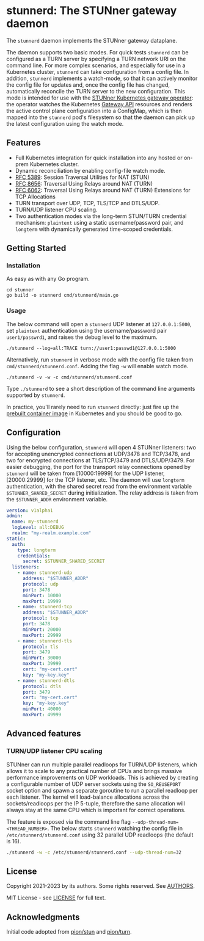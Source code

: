 # stunnerd: The STUNner gateway daemon

The `stunnerd` daemon implements the STUNner gateway dataplane.

The daemon supports two basic modes. For quick tests `stunnerd` can be configured as a TURN server
by specifying a TURN network URI on the command line. For more complex scenarios, and especially
for use in a Kubernetes cluster, `stunnerd` can take configuration from a config file. In addition,
`stunnerd` implements a watch-mode, so that it can actively monitor the config file for updates
and, once the config file has changed, automatically reconcile the TURN server to the new
configuration. This mode is intended for use with the [STUNner Kubernetes gateway
operator](https://github.com/l7mp/stunner-gateway-operator): the operator watches the Kubernetes
[Gateway API](https://gateway-api.sigs.k8s.io) resources and renders the active control plane
configuration into a ConfigMap, which is then mapped into the `stunnerd` pod's filesystem so that
the daemon can pick up the latest configuration using the watch mode.

## Features

* Full Kubernetes integration for quick installation into any hosted or on-prem Kubernetes cluster.
* Dynamic reconciliation by enabling config-file watch mode.
* [RFC 5389](https://tools.ietf.org/html/rfc5389): Session Traversal Utilities for NAT (STUN)
* [RFC 8656](https://tools.ietf.org/html/rfc8656): Traversal Using Relays around NAT (TURN)
* [RFC 6062](https://tools.ietf.org/html/rfc6062): Traversal Using Relays around NAT (TURN)
  Extensions for TCP Allocations
* TURN transport over UDP, TCP, TLS/TCP and DTLS/UDP.
* TURN/UDP listener CPU scaling.
* Two authentication modes via the long-term STUN/TURN credential mechanism: `plaintext` using a
  static username/password pair, and `longterm` with dynamically generated time-scoped credentials.

## Getting Started

### Installation

As easy as with any Go program.
```console
cd stunner
go build -o stunnerd cmd/stunnerd/main.go
```

### Usage

The below command will open a `stunnerd` UDP listener at `127.0.0.1:5000`, set `plaintext`
authentication using the username/password pair `user1/passwrd1`, and raises the debug level to the
maximum.

```console
./stunnerd --log=all:TRACE turn://user1:passwd1@127.0.0.1:5000
```

Alternatively, run `stunnerd` in verbose mode with the config file taken from
`cmd/stunnerd/stunnerd.conf`. Adding the flag `-w` will enable watch mode.

```console
./stunnerd -v -w -c cmd/stunnerd/stunnerd.conf
```

Type `./stunnerd` to see a short description of the command line arguments supported by `stunnerd`.

In practice, you'll rarely need to run `stunnerd` directly: just fire up the [prebuilt container
image](https://hub.docker.com/repository/docker/l7mp/stunnerd) in Kubernetes and you should be good
to go.

## Configuration

Using the below configuration, `stunnerd` will open 4 STUNner listeners: two for accepting
unencrypted connections at UDP/3478 and TCP/3478, and two for encrypted connections at TLS/TCP/3479
and DTLS/UDP/3479. For easier debugging, the port for the transport relay connections opened by
`stunnerd` will be taken from [10000:19999] for the UDP listener, [20000:29999] for the TCP
listener, etc.  The daemon will use `longterm` authentication, with the shared secret read from the
environment variable `$STUNNER_SHARED_SECRET` during initialization. The relay address is taken
from the `$STUNNER_ADDR` environment variable.

``` yaml
version: v1alpha1
admin:
  name: my-stunnerd
  logLevel: all:DEBUG
  realm: "my-realm.example.com"
static:
  auth:
    type: longterm
    credentials:
      secret: $STUNNER_SHARED_SECRET
  listeners:
    - name: stunnerd-udp
      address: "$STUNNER_ADDR"
      protocol: udp
      port: 3478
      minPort: 10000
      maxPort: 19999
    - name: stunnerd-tcp
      address: "$STUNNER_ADDR"
      protocol: tcp
      port: 3478
      minPort: 20000
      maxPort: 29999
    - name: stunnerd-tls
      protocol: tls
      port: 3479
      minPort: 30000
      maxPort: 39999
      cert: "my-cert.cert"
      key: "my-key.key"
    - name: stunnerd-dtls
      protocol: dtls
      port: 3479
      cert: "my-cert.cert"
      key: "my-key.key"
      minPort: 40000
      maxPort: 49999
```

## Advanced features

### TURN/UDP listener CPU scaling

STUNner can run multiple parallel readloops for TURN/UDP listeners, which allows it to scale to any
practical number of CPUs and brings massive performance improvements on UDP workloads. This is
achieved by creating a configurable number of UDP server sockets using the `SO_REUSEPORT` socket
option and spawn a separate goroutine to run a parallel readloop per each listener. The kernel will
load-balance allocations across the sockets/readloops per the IP 5-tuple, therefore the same
allocation will always stay at the same CPU which is important for correct operations.

The feature is exposed via the command line flag `--udp-thread-num=<THREAD_NUMBER>`. The below
starts `stunnerd` watching the config file in `/etc/stunnerd/stunnerd.conf` using 32 parallel UDP
readloops (the default is 16).

``` sh
./stunnerd -w -c /etc/stunnerd/stunnerd.conf --udp-thread-num=32

```

## License

Copyright 2021-2023 by its authors. Some rights reserved. See [AUTHORS](../../AUTHORS).

MIT License - see [LICENSE](../../LICENSE) for full text.

## Acknowledgments

Initial code adopted from [pion/stun](https://github.com/pion/stun) and
[pion/turn](https://github.com/pion/turn).
